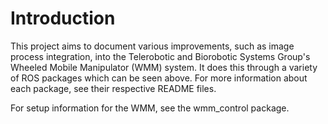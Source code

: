 # Introduction

This project aims to document various improvements, such as image process integration, into the Telerobotic and Biorobotic Systems Group's Wheeled Mobile Manipulator (WMM) system. It does this through a variety of ROS packages which can be seen above. For more information about each package, see their respective README files.

For setup information for the WMM, see the wmm_control package.
